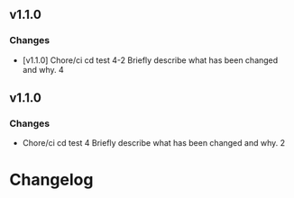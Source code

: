 ## v1.1.0

### Changes
- [v1.1.0] Chore/ci cd test 4-2
  Briefly describe what has been changed and why. 4


## v1.1.0

### Changes
- Chore/ci cd test 4
  Briefly describe what has been changed and why. 2


# Changelog
